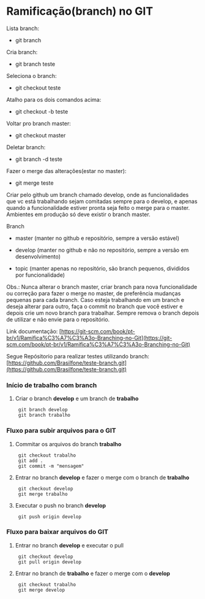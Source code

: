 # Ramificação(branch) no GIT

Lista branch:

- git branch

Cria branch:

- git branch teste

Seleciona o branch:

- git checkout teste

Atalho para os dois comandos acima:

- git checkout -b teste

Voltar pro branch master:

- git checkout master

Deletar branch:

- git branch -d teste

Fazer o merge das alterações(estar no master):

- git merge teste

Criar pelo github um branch chamado develop, onde as funcionalidades que vc está trabalhando sejam comitadas sempre para o develop, e apenas quando a funcionalidade estiver pronta seja feito o merge para o master. Ambientes em produção só deve existir o branch master.


Branch

- master (manter no github e repositório, sempre a versão estável)

- develop (manter no github e não no repositório, sempre a versão em desenvolvimento)

- topic (manter apenas no repositório, são branch pequenos, divididos por funcionalidade)


Obs.: Nunca alterar o branch master, criar branch para nova funcionalidade ou correção para fazer o merge no master, de preferência mudanças pequenas para cada branch. Caso esteja trabalhando em um branch e deseja alterar para outro, faça o commit no branch que você estiver e depois crie um novo branch para trabalhar.
Sempre remova o branch depois de utilizar e não envie para o repositório.

Link documentação: [https://git-scm.com/book/pt-br/v1/Ramifica%C3%A7%C3%A3o-Branching-no-Git](https://git-scm.com/book/pt-br/v1/Ramifica%C3%A7%C3%A3o-Branching-no-Git)

Segue Repósitorio para realizar testes utilizando branch: [https://github.com/Brasilfone/teste-branch.git](https://github.com/Brasilfone/teste-branch.git)

### Início de trabalho com branch

1. Criar o branch **develop** e um branch de **trabalho**

        git branch develop
        git branch trabalho

### Fluxo para subir arquivos para o GIT

1. Commitar os arquivos do branch **trabalho**

        git checkout trabalho
        git add .
        git commit -m "mensagem"

2. Entrar no branch **develop** e fazer o merge com o branch de **trabalho**

        git checkout develop
        git merge trabalho

3. Executar o push no branch **develop**

        git push origin develop

### Fluxo para baixar arquivos do GIT

1. Entrar no branch **develop** e executar o pull

        git checkout develop
        git pull origin develop

2. Entrar no branch de **trabalho** e fazer o merge com o **develop**

        git checkout trabalho
        git merge develop